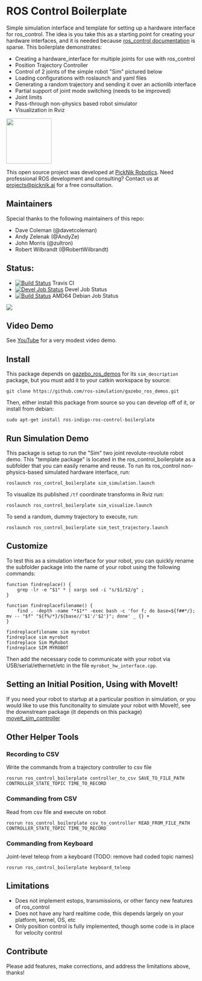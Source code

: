 # ROS Control Boilerplate

Simple simulation interface and template for setting up a hardware interface for ros_control. The idea is you take this as a starting point for creating your hardware interfaces, and it is needed because [ros_control documentation](http://wiki.ros.org/ros_control) is sparse. This boilerplate demonstrates:

 - Creating a hardware_interface for multiple joints for use with ros_control
 - Position Trajectory Controller
 - Control of 2 joints of the simple robot "Sim" pictured below
 - Loading configurations with roslaunch and yaml files
 - Generating a random trajectory and sending it over an actionlib interface
 - Partial support of joint mode switching (needs to be improved)
 - Joint limits
 - Pass-through non-physics based robot simulator
 - Visualization in Rviz

<img src="https://picknik.ai/assets/images/logo.jpg" width="120">

This open source project was developed at [PickNik Robotics](https://picknik.ai/). Need professional ROS development and consulting? Contact us at projects@picknik.ai for a free consultation.

## Maintainers

Special thanks to the following maintainers of this repo:

 - Dave Coleman (@davetcoleman)
 - Andy Zelenak (@AndyZe)
 - John Morris (@zultron)
 - Robert Wilbrandt (@RobertWilbrandt)

## Status:

 * [![Build Status](https://travis-ci.org/PickNikRobotics/ros_control_boilerplate.svg?branch=melodic-devel)](https://travis-ci.org/PickNikRobotics/ros_control_boilerplate) Travis CI
 * [![Devel Job Status](http://build.ros.org/buildStatus/icon?job=Mdev__ros_control_boilerplate__ubuntu_bionic_amd64)](http://build.ros.org/job/Mdev__ros_control_boilerplate__ubuntu_bionic_amd64/) Devel Job Status
 * [![Build Status](http://build.ros.org/buildStatus/icon?job=Mbin_uB64__ros_control_boilerplate__ubuntu_bionic_amd64__binary)](http://build.ros.org/job/Mbin_uB64__ros_control_boilerplate__ubuntu_bionic_amd64__binary/) AMD64 Debian Job Status

<img src="https://raw.githubusercontent.com/davetcoleman/ros_control_boilerplate/jade-devel/resources/screenshot.png"/>


## Video Demo

See [YouTube](https://www.youtube.com/watch?v=Tpj2tx9uZ-o) for a very modest video demo.

## Install

This package depends on [gazebo_ros_demos](https://github.com/ros-simulation/gazebo_ros_demos) for its ``sim_description`` package, but you must add it to your catkin workspace by source:

    git clone https://github.com/ros-simulation/gazebo_ros_demos.git

Then, either install this package from source so you can develop off of it, or install from debian:

    sudo apt-get install ros-indigo-ros-control-boilerplate

## Run Simulation Demo

This package is setup to run the "Sim" two joint revolute-revolute robot demo. This "template package" is located in the ros_control_boilerplate as a subfolder that you can easily rename and reuse. To run its ros_control non-physics-based simulated hardware interface, run:

    roslaunch ros_control_boilerplate sim_simulation.launch

To visualize its published ``/tf`` coordinate transforms in Rviz run:

    roslaunch ros_control_boilerplate sim_visualize.launch

To send a random, dummy trajectory to execute, run:

    roslaunch ros_control_boilerplate sim_test_trajectory.launch

## Customize

To test this as a simulation interface for your robot, you can quickly rename the subfolder package into the name of your robot using the following commands:

```
function findreplace() {
    grep -lr -e "$1" * | xargs sed -i "s/$1/$2/g" ;
}

function findreplacefilename() {
    find . -depth -name "*$1*" -exec bash -c 'for f; do base=${f##*/}; mv -- "$f" "${f%/*}/${base//'$1'/'$2'}"; done' _ {} +
}

findreplacefilename sim myrobot
findreplace sim myrobot
findreplace Sim MyRobot
findreplace SIM MYROBOT
```

Then add the necessary code to communicate with your robot via USB/serial/ethernet/etc in the file ``myrobot_hw_interface.cpp``.

## Setting an Initial Position, Using with MoveIt!

If you need your robot to startup at a particular position in simulation, or you would like to use this funcitonality to simulate your robot with MoveIt!, see the downstream package (it depends on this package) [moveit_sim_controller](https://github.com/davetcoleman/moveit_sim_controller)

## Other Helper Tools

### Recording to CSV

Write the commands from a trajectory controller to csv file

    rosrun ros_control_boilerplate controller_to_csv SAVE_TO_FILE_PATH CONTROLLER_STATE_TOPIC TIME_TO_RECORD

### Commanding from CSV

Read from csv file and execute on robot

    rosrun ros_control_boilerplate csv_to_controller READ_FROM_FILE_PATH CONTROLLER_STATE_TOPIC TIME_TO_RECORD

### Commanding from Keyboard

Joint-level teleop from a keyboard (TODO: remove had coded topic names)

    rosrun ros_control_boilerplate keyboard_teleop

## Limitations

 - Does not implement estops, transmissions, or other fancy new features of ros_control
 - Does not have any hard realtime code, this depends largely on your platform, kernel, OS, etc
 - Only position control is fully implemented, though some code is in place for velocity control

## Contribute

Please add features, make corrections, and address the limitations above, thanks!
